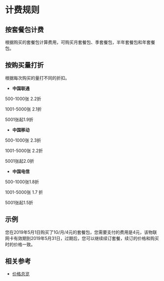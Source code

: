 # 计费规则
## 按套餐包计费
根据购买的套餐包计算费用，可购买月套餐包、季套餐包，半年套餐包和年套餐包。

## 按购买量打折
根据每次购买的量打不同的折扣。
* **中国联通**

500-1000张 2.2折

1001-5000张 2.1折

5001张起1.9折
* **中国移动**

500-1000张 2.3折 

1001-5000张 2.2折 

5001张起2.0折
* **中国电信**

500-1000张1.8折 

1001-5000张 1.7 折

 5001张起1.5折
## 示例
您在2019年5月1日购买了1G/月/4元的套餐包，您需要支付的费用是4元，该物联网卡有效期到2019年5月31日，过期后，您可以继续续订套餐，续订的价格和购买时的价格一致。

## 相关参考

- [价格总览](Price-Overview.md)
